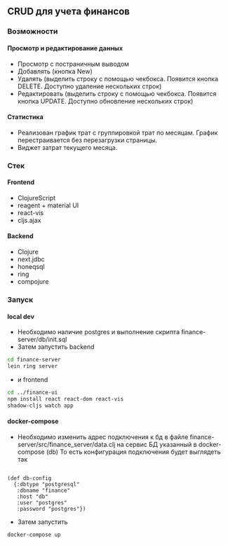 ## CRUD для учета финансов
### Возможности
#### Просмотр и редактирование данных
- Просмотр с постраничным выводом
- Добавлять (кнопка New)
- Удалять (выделить строку с помощью чекбокса. Появится кнопка DELETE. Доступно удаление нескольких строк)
- Редактировать (выделить строку с помощью чекбокса. Появится кнопка UPDATE. Доступно обновление нескольких строк)

#### Статистика
- Реализован график трат с группировкой трат по месяцам. График перестраивается без перезагрузки страницы.
- Виджет затрат текущего месяца.

### Стек
#### Frontend
- ClojureScript
- reagent + material UI
- react-vis
- cljs.ajax

#### Backend
- Clojure
- next.jdbc
- honeqsql
- ring
- compojure

### Запуск
#### local dev
- Необходимо наличие postgres и выполнение скрипта finance-server/db/init.sql
- Затем запустить backend
```bash
cd finance-server
lein ring server
```
- и frontend
```bash
cd ../finance-ui
npm install react react-dom react-vis
shadow-cljs watch app
```

#### docker-compose
- Необходимо изменить адрес подключения к бд в файле finance-server/src/finance_server/data.clj на сервис БД указанный в docker-compose (db)
То есть конфигурация подключения будет выглядеть так
```

(def db-config
  {:dbtype "postgresql"
   :dbname "finance"
   :host "db"
   :user "postgres"
   :password "postgres"})

```
- Затем запустить
```bash
docker-compose up
```
